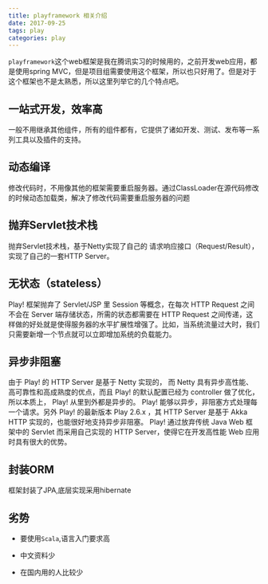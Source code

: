 ```yaml
---
title: playframework 相关介绍
date: 2017-09-25
tags: play
categories: play
---
```


`playframework`这个web框架是我在腾讯实习的时候用的，之前开发web应用，都是使用spring MVC，但是项目组需要使用这个框架，所以也只好用了。但是对于这个框架也不是太熟悉，所以这里列举它的几个特点吧。

## 一站式开发，效率高

一般不用继承其他组件，所有的组件都有，它提供了诸如开发、测试、发布等一系列工具以及插件的支持。

## 动态编译

修改代码时，不用像其他的框架需要重启服务器。通过ClassLoader在源代码修改的时候动态加载类，解决了修改代码需要重启服务器的问题

## 抛弃Servlet技术栈

抛弃Servlet技术栈，基于Netty实现了自己的 请求响应接口（Request/Result），实现了自己的一套HTTP Server。

## 无状态（stateless）

Play! 框架抛弃了 Servlet/JSP 里 Session 等概念，在每次 HTTP Request 之间不会在 Server 端存储状态，所需的状态都需要在 HTTP Request 之间传递，这样做的好处就是使得服务器的水平扩展性增强了。比如，当系统流量过大时，我们只需要新增一个节点就可以立即增加系统的负载能力。

## 异步非阻塞

由于 Play! 的 HTTP Server 是基于 Netty 实现的， 而 Netty 具有异步高性能、高可靠性和高成熟度的优点，而且 Play! 的默认配置已经为 controller 做了优化，所以本质上， Play! 从里到外都是异步的。 Play! 能够以异步，非阻塞方式处理每一个请求。另外 Play! 的最新版本 Play 2.6.x ，其 HTTP Server 是基于 Akka HTTP 实现的，也能很好地支持异步非阻塞。 Play! 通过放弃传统 Java Web 框架中的 Servlet 而采用自己实现的 HTTP Server，使得它在开发高性能 Web 应用时具有很大的优势。

## 封装ORM

框架封装了JPA,底层实现采用hibernate

## 劣势

+ 要使用`Scala`,语言入门要求高

+ 中文资料少

+ 在国内用的人比较少
